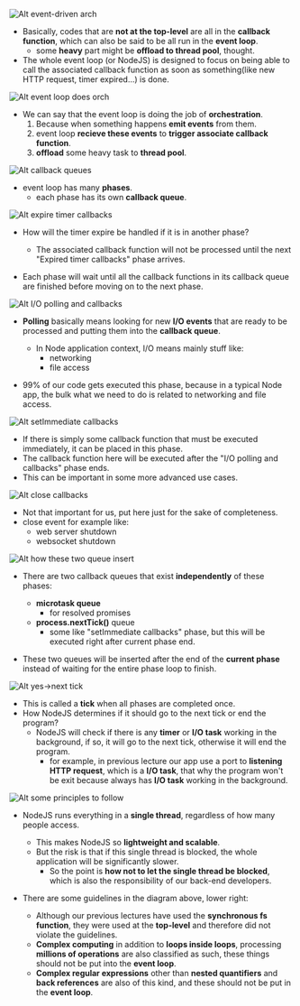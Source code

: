 ![Alt event-driven arch](pic/bandicam%202022-10-05%2001-57-53-759.jpg)

- Basically, codes that are **not at the top-level** are all in the **callback function**, which can also be said to be all run in the **event loop**.
  - some **heavy** part might be **offload to thread pool**, thought.
- The whole event loop (or NodeJS) is designed to focus on being able to call the associated callback function as soon as something(like new HTTP request, timer expired...) is done.

![Alt event loop does orch](pic/bandicam%202022-10-05%2001-58-10-635.jpg)

- We can say that the event loop is doing the job of **orchestration**.
  1. Because when something happens **emit events** from them.
  2. event loop **recieve these events** to **trigger associate callback function**.
  3. **offload** some heavy task to **thread pool**.

![Alt callback queues](pic/bandicam%202022-10-05%2001-58-19-108.jpg)

- event loop has many **phases**.
  - each phase has its own **callback queue**.

![Alt expire timer callbacks](pic/bandicam%202022-10-05%2001-58-28-873.jpg)

- How will the timer expire be handled if it is in another phase?

  - The associated callback function will not be processed until the next "Expired timer callbacks" phase arrives.

- Each phase will wait until all the callback functions in its callback queue are finished before moving on to the next phase.

![Alt I/O polling and callbacks](pic/bandicam%202022-10-05%2001-58-39-906.jpg)

- **Polling** basically means looking for new **I/O events** that are ready to be processed and putting them into the **callback queue**.

  - In Node application context, I/O means mainly stuff like:
    - networking
    - file access

- 99% of our code gets executed this phase, because in a typical Node app, the bulk what we need to do is related to networking and file access.

![Alt setImmediate callbacks](pic/bandicam%202022-10-05%2001-58-46-356.jpg)

- If there is simply some callback function that must be executed immediately, it can be placed in this phase.
- The callback function here will be executed after the "I/O polling and callbacks" phase ends.
- This can be important in some more advanced use cases.

![Alt close callbacks](pic/bandicam%202022-10-05%2001-58-50-429.jpg)

- Not that important for us, put here just for the sake of completeness.
- close event for example like:
  - web server shutdown
  - websocket shutdown

![Alt how these two queue insert](pic/bandicam%202022-10-05%2001-58-58-522.jpg)

- There are two callback queues that exist **independently** of these phases:

  - **microtask queue**
    - for resolved promises
  - **process.nextTick()** queue
    - some like "setImmediate callbacks" phase, but this will be executed right after current phase end.

- These two queues will be inserted after the end of the **current phase** instead of waiting for the entire phase loop to finish.

![Alt yes->next tick](pic/bandicam%202022-10-05%2001-59-29-434.jpg)

- This is called a **tick** when all phases are completed once.
- How NodeJS determines if it should go to the next tick or end the program?
  - NodeJS will check if there is any **timer** or **I/O task** working in the background, if so, it will go to the next tick, otherwise it will end the program.
    - for example, in previous lecture our app use a port to **listening HTTP request**, which is a **I/O task**, that why the program won't be exit because always has **I/O task** working in the background.

![Alt some principles to follow](pic/bandicam%202022-10-05%2002-01-17-534.jpg)

- NodeJS runs everything in a **single thread**, regardless of how many people access.

  - This makes NodeJS so **lightweight and scalable**.
  - But the risk is that if this single thread is blocked, the whole application will be significantly slower.
    - So the point is **how not to let the single thread be blocked**, which is also the responsibility of our back-end developers.

- There are some guidelines in the diagram above, lower right:
  - Although our previous lectures have used the **synchronous fs function**, they were used at the **top-level** and therefore did not violate the guidelines.
  - **Complex computing** in addition to **loops inside loops**, processing **millions of operations** are also classified as such, these things should not be put into the **event loop**.
  - **Complex regular expressions** other than **nested quantifiers** and **back references** are also of this kind, and these should not be put in the **event loop**.
